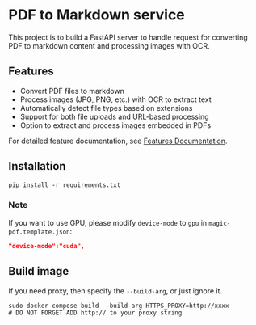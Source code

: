 # PDF to Markdown service

This project is to build a FastAPI server to handle request for converting PDF to markdown content and processing images with OCR.

## Features

- Convert PDF files to markdown
- Process images (JPG, PNG, etc.) with OCR to extract text
- Automatically detect file types based on extensions
- Support for both file uploads and URL-based processing
- Option to extract and process images embedded in PDFs

For detailed feature documentation, see [Features Documentation](docs/features.md).

## Installation

```shell
pip install -r requirements.txt
```

### Note

If you want to use GPU, please modify `device-mode` to `gpu` in `magic-pdf.template.json`:

```json
"device-mode":"cuda",
```

## Build image

If you need proxy, then specify the `--build-arg`, or just ignore it.

```shell
sudo docker compose build --build-arg HTTPS_PROXY=http://xxxx
# DO NOT FORGET ADD http:// to your proxy string
```
